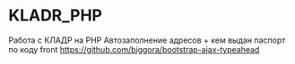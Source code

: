 # KLADR_PHP
Работа с КЛАДР на PHP
Автозаполнение адресов  + кем выдан паспорт по коду
front https://github.com/biggora/bootstrap-ajax-typeahead




